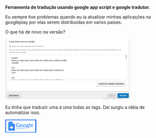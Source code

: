 **Ferramenta de tradução usando google app script e google tradutor.**

Eu sempre tive problemas quando eu ia atualizar minhas aplicações na googleplay por elas serem distribuidas em varios países.

O que há de novo na versão? 

<img src='https://raw.githubusercontent.com/Allanksr/web/master/Ferramenta%20de%20tradu%C3%A7%C3%A3o%20para%20Google%20PlayStore/0.PNG' width="400">

Eu tinha que traduzir uma á uma todas as tags.
Daí surgiu a idéia de automatizar isso.

<a href="https://script.google.com/macros/s/AKfycbwpLQ8Qnpah5-Xd2KqpwGaJFvybeTYXDJLPltrr_O-HyuXJ00Y/exec" target="_blank">
    <img src="https://raw.githubusercontent.com/Allanksr/web/master/Ferramenta%20de%20tradu%C3%A7%C3%A3o%20para%20Google%20PlayStore/2.PNG" width="100">
  </a>





